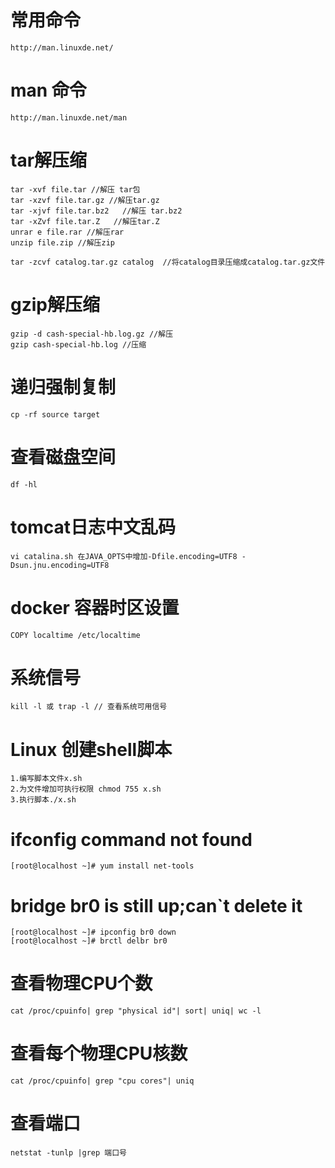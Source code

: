 # 常用命令
````
http://man.linuxde.net/
````
# man 命令
````
http://man.linuxde.net/man
````
# tar解压缩
```
tar -xvf file.tar //解压 tar包
tar -xzvf file.tar.gz //解压tar.gz
tar -xjvf file.tar.bz2   //解压 tar.bz2
tar -xZvf file.tar.Z   //解压tar.Z
unrar e file.rar //解压rar
unzip file.zip //解压zip

tar -zcvf catalog.tar.gz catalog  //将catalog目录压缩成catalog.tar.gz文件
```
# gzip解压缩
```
gzip -d cash-special-hb.log.gz //解压
gzip cash-special-hb.log //压缩
```
# 递归强制复制
```
cp -rf source target
```
# 查看磁盘空间
```
df -hl
```
# tomcat日志中文乱码
```
vi catalina.sh 在JAVA_OPTS中增加-Dfile.encoding=UTF8 -Dsun.jnu.encoding=UTF8
```
# docker 容器时区设置
```
COPY localtime /etc/localtime
```
# 系统信号
````
kill -l 或 trap -l // 查看系统可用信号
````
# Linux 创建shell脚本
````
1.编写脚本文件x.sh
2.为文件增加可执行权限 chmod 755 x.sh
3.执行脚本./x.sh
````
# ifconfig command not found
````
[root@localhost ~]# yum install net-tools
````
# bridge br0 is still up;can`t delete it
````
[root@localhost ~]# ipconfig br0 down
[root@localhost ~]# brctl delbr br0
````
# 查看物理CPU个数
````
cat /proc/cpuinfo| grep "physical id"| sort| uniq| wc -l
````
# 查看每个物理CPU核数
````
cat /proc/cpuinfo| grep "cpu cores"| uniq
````
# 查看端口
````
netstat -tunlp |grep 端口号
````
